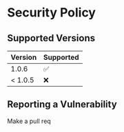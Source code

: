 # Security Policy

## Supported Versions

| Version | Supported          |
| ------- | ------------------ |
| 1.0.6   | :white_check_mark: |
| < 1.0.5 | :x:                |

## Reporting a Vulnerability

Make a pull req
